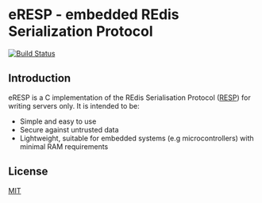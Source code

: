 # eRESP - embedded REdis Serialization Protocol

[![Build Status](https://travis-ci.org/xor-gate/eresp.svg?branch=develop)](https://travis-ci.org/xor-gate/eresp)

## Introduction

eRESP is a C implementation of the REdis Serialisation Protocol ([RESP](doc/protocol.md)) for writing servers only. It is intended to be:

* Simple and easy to use
* Secure against untrusted data
* Lightweight, suitable for embedded systems (e.g microcontrollers) with minimal RAM requirements

## License

[MIT](LICENSE)